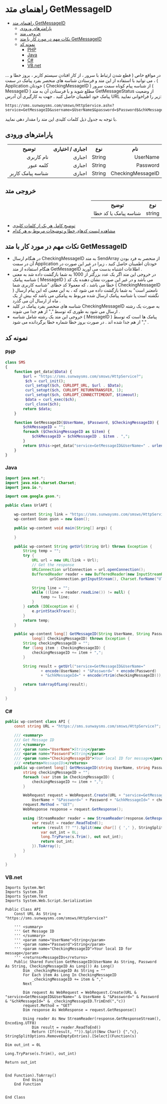 # راهنمای متد GetMessageID

- [راهنمای متد GetMessageID](#راهنمای-متد-getmessageid)
  - [پارامترهای ورودی](#پارامترهای-ورودی)
  - [خروجی متد](#خروجی-متد)
  - [نکات مهم در مورد کار با متد GetMessageID](#نکات-مهم-در-مورد-کار-با-متد-getmessageid)
  - [نمونه کد](#نمونه-کد)
    - [PHP](#php)
    - [Java](#java)
    - [C#](#c)
    - [VB.net](#vbnet)

در مواقع خاص ( قطع شدن ارتباط با سرور ، از کار افتادن سیستم کاربر ، بروز خطا و ... ) ، می توانید با استفاده از این متد و فرستادن شناسه های منحصر بفرد پیامک در سمت Application خودتان ( CheckingMessageID ) از شناسه پیام کوتاه سمت سرور ( MessageID ) مطلع شوید و با فرستادن آن به متد GetMessageStatus از وضعیت پیامک خود اطمینان حاصل کنید . جهت به کارگیری آن آدرس URL زیر را فراخوانی نمایید:

```
https://sms.sunwaysms.com/smsws/HttpService.ashx?service=GetMessageID&username=$UserName$&password=$Password$&chkMessageId=$CheckingMessageID$
```

با توجه به جدول ذیل کلمات کلیدی این متد را مقدار دهی نمایید.

## پارامترهای ورودی

<table dir="rtl" align="center">
<tr><th>نام</th><th>نوع</th><th>اجباری / اختیاری</th><th>توضیح</th></tr>
<tr><td>UserName</td><td>String</td><td>اجباری</td><td>نام کاربری</td></tr>
<tr><td>Password</td><td>String</td><td>اجباری</td><td>کلمه عبور</td></tr>
<tr><td>CheckingMessageID</td><td>String</td><td>اجباری</td><td>شناسه پیامک کاربر</td></tr>
</table>

## خروجی متد

<table dir="rtl" align="center">
<tr><th>نوع</th><th>توضیح</th></tr>
<tr><td>string</td><td>شناسه پیامک یا کد خطا</td></tr>
</table>

- [ توضیح کامل هر یک از کلمات کلیدی](https://github.com/sunwaysms/url/blob/main/Parameters.md)
- [مشاهده لیست کدهای خطا و توضیحات مربوط به هر کدام](https://github.com/sunwaysms/url/blob/main/Errors.md)

## نکات مهم در مورد کار با متد GetMessageID

- در هنگام ارسال CheckingMessageID به متد SendArray از منحصر به فرد بودن آن در سمت Application خودتان اطمینان حاصل کنید ، زیرا در غیر این صورت در هنگام استفاده از متد GetMessageID اطلاعات اشتباه بدست می آورید .
- در خروجی این متد اگر یک عدد بزرگتر از 1000 به شما بازگشت داده شد به معنی شناسه پیامک ( MessageID ) می باشد و در غیر این صورت نشان دهنده یک کد خطا می باشد ، که معمولا کد خطای "شناسه کاربری شما ( CheckingMessageID ) نامعتبر است" به شما بازگشت داده می شود که ، به این معنی که این پیام ارسال نگشته است یا شناسه پیامک ارسال شده مربوط به پیامکی می باشد که بیش از یک ماه از ارسال آن می گذرد .
- شناسه های منحصر بفرد پیامک در کلید CheckingMessageID به صورت یک رشته ارسال می شود به طوری که توسط "," از هم جدا می شوند .
- خروجی این متد یک رشته شامل شناسه ( MessageID ) پیامک ها است که توسط "," از هم جدا شده اند . در صورت بروز خطا شماره خطا برگردانده می شود .

## نمونه کد

### PHP

```PHP
class SMS
{
    function get_data($Data) {
        $url = "https://sms.sunwaysms.com/smsws/HttpService?";
         $ch = curl_init();
         curl_setopt($ch, CURLOPT_URL, $url . $Data);
         curl_setopt($ch, CURLOPT_RETURNTRANSFER, 1);
         curl_setopt($ch, CURLOPT_CONNECTTIMEOUT, $timeout);
         $data = curl_exec($ch);
         curl_close($ch);
        return $data;
    }

    function GetMessageID($UserName, $Password, $CheckingMessageID) {
        $chkMessageID = "";
        foreach ($CheckingMessageID as $item) {
            $chkMessageID = $chkMessageID . $item . ",";
        }
        return $this->get_data("service=GetMessageID&UserName=" . urlencode($UserName) . "&Password=" . urlencode($Password) . "&chkMessageId=" . urlencode(rtrim($chkMessageID,",")));
    }
}
```

### Java

```Java
import java.net.*;
import java.nio.charset.Charset;
import java.io.*;

import com.google.gson.*;

public class UrlAPI {

    wp-content String link = "https://sms.sunwaysms.com/smsws/HttpService?";
    wp-content Gson gson = new Gson();

    public wp-content void main(String[] args) {
        
    }

    public wp-content String getUrl(String Url) throws Exception {
        String temp = "";
        try {
            URL url = new URL(link + Url);
            // Get the response
            URLConnection urlConnection = url.openConnection();
            BufferedReader reader = new BufferedReader(new InputStreamReader(
                    urlConnection.getInputStream(), Charset.forName("UTF-8")));

            String line = "";
            while ((line = reader.readLine()) != null) {
                temp += line;
            }
        } catch (IOException e) {
            e.printStackTrace();
        }
        return temp;
    }

    public wp-content long[] GetMessageID(String UserName, String Password,
            long[] CheckingMessageID) throws Exception {
        String checkingMessageID = "";
        for (long item : CheckingMessageID) {
            checkingMessageID += item + ",";
        }

        String result = getUrl("service=GetMessageID&UserName="
                + encode(UserName) + "&Password=" + encode(Password)
                + "&chkMessageId=" + encode(rtrim(checkingMessageID)));

        return toArrayOfLong(result);
    }
    
}
```

### C#

```C#
public wp-content class API {
    const string URL = "https://sms.sunwaysms.com/smsws/HttpService?";

    /// <summary>
    /// Get Message ID
    /// </summary>
    /// <param name="UserName">String</param>
    /// <param name="Password">String</param>
    /// <param name="CheckingMessageID">Your local ID for message</param>
    /// <returns>MessageIDs</returns>
    public wp-content long[] GetMessageID(string UserName, string Password, long[] CheckingMessageID) {
        string checkingMessageID = "";
        foreach (var item in CheckingMessageID) {
            checkingMessageID += item + ",";
        }

        WebRequest request = WebRequest.Create(URL + "service=GetMessageID&UserName=" +
            UserName + "&Password=" + Password + "&chkMessageId=" + checkingMessageID.TrimEnd(','));
        request.Method = "GET";
        WebResponse response = request.GetResponse();

        using (StreamReader reader = new StreamReader(response.GetResponseStream(), Encoding.UTF8)) {
            var result = reader.ReadToEnd();
            return (result ?? "").Split(new char[] { ',' }, StringSplitOptions.RemoveEmptyEntries).Select(s => {
                var out_int = 0L;
                long.TryParse(s.Trim(), out out_int);
                return out_int;
            }).ToArray();
        }
    }

}
```

### VB.net

```VB
Imports System.Net
Imports System.IO
Imports System.Text
Imports System.Web.Script.Serialization

Public Class API
    Const URL As String = "https://sms.sunwaysms.com/smsws/HttpService?"

    ''' <summary>
    ''' Get Message ID
    ''' </summary>
    ''' <param name="UserName">String</param>
    ''' <param name="Password">String</param>
    ''' <param name="CheckingMessageID">Your local ID for message</param>
    ''' <returns>MessageIDs</returns>
    Public Shared Function GetMessageID(UserName As String, Password As String, CheckingMessageID As Long()) As Long()
        Dim _checkingMessageID As String = ""
        For Each item As Long In CheckingMessageID
            _checkingMessageID += item & ","
        Next

        Dim request As WebRequest = WebRequest.Create(URL & "service=GetMessageID&UserName=" & UserName & "&Password=" & Password & "&chkMessageId=" & _checkingMessageID.TrimEnd(","c))
        request.Method = "GET"
        Dim response As WebResponse = request.GetResponse()

        Using reader As New StreamReader(response.GetResponseStream(), Encoding.UTF8)
            Dim result = reader.ReadToEnd()
            Return (If(result, "")).Split(New Char() {","c}, StringSplitOptions.RemoveEmptyEntries).[Select](Function(s)
                                                                                                                 Dim out_int = 0L
                                                                                                                 Long.TryParse(s.Trim(), out_int)
                                                                                                                 Return out_int

                                                                                                             End Function).ToArray()
        End Using
    End Function


End Class
```
